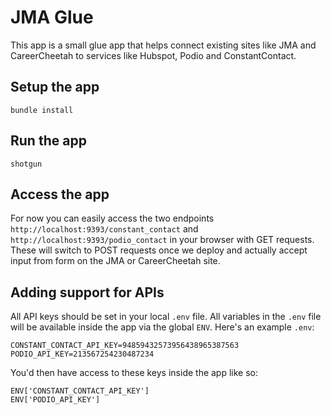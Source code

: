 # JMA Glue

This app is a small glue app that helps connect existing sites like JMA and CareerCheetah to services like Hubspot, Podio and ConstantContact.

## Setup the app

```
bundle install
```

## Run the app

```
shotgun
```

## Access the app

For now you can easily access the two endpoints `http://localhost:9393/constant_contact` and `http://localhost:9393/podio_contact` in your browser with GET requests. These will switch to POST requests once we deploy and actually accept input from form on the JMA or CareerCheetah site.

## Adding support for APIs

All API keys should be set in your local `.env` file. All variables in the `.env` file will be available inside the app via the global `ENV`. Here's an example `.env`:

```
CONSTANT_CONTACT_API_KEY=94859432573956438965387563
PODIO_API_KEY=213567254230487234
```

You'd then have access to these keys inside the app like so:

```
ENV['CONSTANT_CONTACT_API_KEY']
ENV['PODIO_API_KEY']
```
